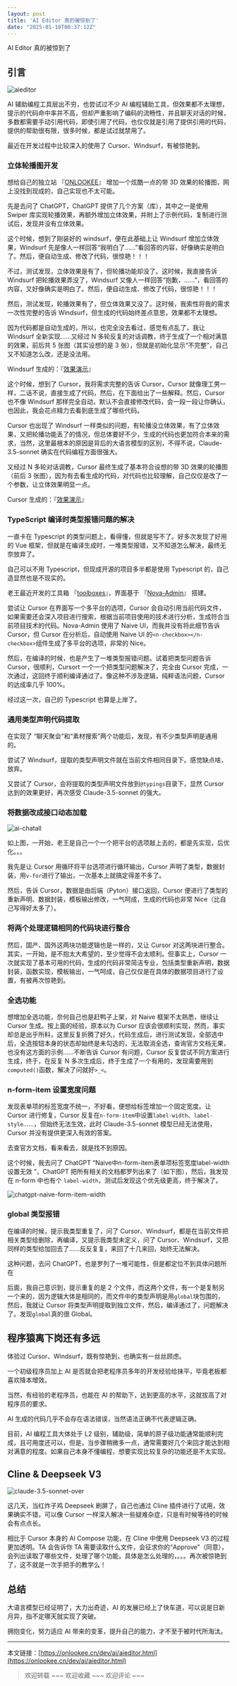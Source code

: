 ```yaml
---
layout: post
title: 'AI Editor 真的被惊到了'
date: "2025-01-10T00:37:12Z"
---
```

AI Editor 真的被惊到了

引言
--

![aieditor](https://s2.loli.net/2025/01/06/XedHZKkDlJLvoA6.png)

AI 辅助编程工具层出不穷，也尝试过不少 AI 编程辅助工具，但效果都不太理想，提示的代码命中率并不高，但却严重影响了编码的流畅性，并且聊天对话的时候，多数都需要手动引用代码，即使引用了代码，也仅仅就是引用了提供引用的代码，提供的帮助很有限，很多时候，都是试过就禁用了。

最近在开发过程中比较深入的使用了 Cursor、Windsurf，有被惊艳到。

### 立体轮播图开发

想给自己的独立站 『[ONLOOKEE](https://onlookee.cn/)』 增加一个炫酷一点的带 3D 效果的轮播图，网上没找到现成的，自己实现也不太可能。

先是去问了 ChatGPT，ChatGPT 提供了几个方案（库），其中之一是使用 Swiper 库实现轮播效果，再额外增加立体效果，并附上了示例代码，复制进行测试后，发现并没有立体效果。

这个时候，想到了刚装好的 windsurf，便在此基础上让 Windsurf 增加立体效果，Windsurf 先是像人一样回答“我明白了……”看回答的内容，好像确实是明白了。然后，便自动生成、修改了代码，很惊艳！！！

不过，测试发现，立体效果是有了，但轮播功能却没了。这时候，我直接告诉 Windsurf 把轮播效果弄没了，Windsurf 又像人一样回答“抱歉，……”，看回答的内容，又好像确实是明白了。然后，便自动生成、修改了代码，很惊艳！！！

然后，测试发现，轮播效果有了，但立体效果又没了。这时候，我索性将我的需求一次性完整的告诉 Windsurf，但生成的代码始终差点意思，效果都不太理想。

因为代码都是自动生成的，所以，也完全没去看过，感觉有点乱了，我让 Windsurf 全新实现……又经过 N 多轮反复的对话调教，终于生成了一个相对满意的效果，前后共 5 张图（其实设想的是 3 张），但就是初始化显示“不完整”，自己又不知道怎么改，还是没法用。

Windsurf 生成的：『[效果演示](/dev/ai/swiper-windsurf.md)』

这个时候，想到了 Cursor，我将需求完整的告诉 Cursor，Cursor 就像理工男一样，二话不说，直接生成了代码，然后，在下面给出了一些解释。然后，Cursor 也不像 Windsurf 那样完全自动，默认不会直接修改代码，会一段一段让你确认，也因此，我会花点精力去看到底生成了哪些代码。

Cursor 也出现了 Windsurf 一样类似的问题，有轮播没立体效果，有了立体效果，又把轮播功能丢了的情况，但总体要好不少，生成的代码也更加符合本来的需求，当然，这里最根本的原因是背后的大语言模型的区别，不得不说，Claude-3.5-sonnet 确实在代码编程方面很强大。

又经过 N 多轮对话调教，Cursor 最终生成了基本符合设想的带 3D 效果的轮播图（前后 3 张图），因为有去看生成的代码，对代码也比较理解，自己仅仅是改了一个参数，让立体效果明显一点。

Cursor 生成的：『[效果演示](/dev/ai/swiper-cursor.md)』

### TypeScript 编译时类型报错问题的解决

一直卡在 Typescript 的类型问题上，看得懂，但就是写不了。好多次发现了好用的 Vue 框架，但就是在编译生成时，一堆类型报错，又不知道怎么解决，最终无奈放弃了。

自己可以不用 Typescript，但现成开源的项目多半都是使用 Typescript 的，自己造显然也是不现实的。

老王最近开发的工具箱 『[toolboxes](../../soft/toolbox/toolboxes.md)』，界面基于 『[Nova-Admin](https://www.thosefree.com/nova-admin)』 搭建。

尝试让 Cursor 在界面写一个多平台的选项，Cursor 会自动引用当前代码文件，如果需要还会深入项目进行搜索，根据当前项目使用的技术进行分析，生成符合当前项目技术的代码。Nova-Admin 使用了 Naive UI，而我并没有将此细节告诉 Cursor，但 Cursor 在分析后，自动使用 Naive UI 的`<n-checkbox></n-checkbox>`组件生成了多平台的选项，非常的 Nice。

然后，在编译的时候，也是产生了一堆类型报错问题。试着把类型问题告诉 Cursor，很顺利，Cursort 一个一个把类型问题解决了，完全由 Cursor 完成，一次通过，这回终于顺利编译通过了。像这种不涉及逻辑，纯粹语法问题，Cursor 的达成率几乎 100%。

经过这一次，自己的 Typescript 也算是上岸了。

### 通用类型声明代码提取

在实现了 “聊天聚会”和“素材搜索”两个功能后，发现，有不少类型声明是通用的。

尝试了 Windsurf，提取的类型声明文件就在当前文件相同目录下。感觉缺点啥，放弃。

又尝试了 Cursor，会将提取的类型声明文件放到`@typings`目录下，显然 Cursor 达到的效果更好，再次感受 Claude-3.5-sonnet 的强大。

### 将数据改成接口动态加载

![ai-chatall](https://s2.loli.net/2025/01/06/tK3ms7R1iyJkFZq.png)

如上图，一开始，老王是自己一个一个把平台的选项敲上去的，都是先实现，后优化。。。

我先是让 Cursor 用循环将平台选项进行循环输出，Cursor 声明了类型，数据封装，用`v-for`进行了输出，一次基本上就搞定得差不多了。

然后，告诉 Cursor，数据是由后端（Pyton）接口返回，Cursor 便进行了类型的重新声明、数据封装，模板输出修改，一气呵成，生成的代码也非常 Nice（比自己写得好太多了）。

### 将两个处理逻辑相同的代码块进行整合

然后，国产、国外这两块功能逻辑也是一样的，又让 Cursor 对这两块进行整合。其实，一开始，是不抱太大希望的，至少觉得不会太顺利。但事实上，Cursor 一次就实现了基本可用的代码，生成的代码非常简洁专业，包括类型重新声明，数据封装，函数实现，模板输出，一气呵成，自己仅仅是在具体的数据项目进行了设置，有被再次惊艳到。

### 全选功能

想增加全选功能，奈何自己也是赶鸭子上架，对 Naive 框架不太熟悉，继续让 Cursor 生成。按上面的经验，原本以为 Cursor 应该会很顺利实现，然而，事实却总是出乎所料，这里反复折腾了好久，代码生成后，进行测试发现，全部选中后，全选按钮本身的状态却始终是未勾选的，无法取消全选，查询官方文档无果，也没有这方面的示例……不断告诉 Cursor 有问题，Cursor 反复尝试不同方案进行生成，终于，在反复 N 多次生成后，终于生成了一个有用的，发现需要用到`computed()`函数，解决了问就好`>_<`。

### n-form-item 设置宽度问题

发现表单项的标签宽度不统一，不好看，便想给标签增加一个固定宽度。让 Cursor 进行修复，Cursor 反复在`n-form-item`中设置`label-width`、`label-style`……，但始终无法生效，此时 Claude-3.5-sonnet 模型已经无法使用，Cursor 并没有提供更深入有效的答案。

去查官方文档，看来看去，就是找不到原因。

这个时候，我去问了 ChatGPT “Naive中n-form-item表单项标签宽度label-width设置无效 ”，ChatGPT 把所有相关的文档都罗列出来了（如下图），然后，我发现在 n-form 中也有个 `label-width`，测试后发现这个优先级更高，终于解决了。

![chatgpt-naive-form-item-width](https://s2.loli.net/2025/01/06/qtJ3RwMukoYUlZK.png)

### global 类型报错

在编译的时候，提示我类型重复了，问了 Cursor、Windsurf，都是在当前文件把相关类型给删除，再编译，又提示我类型未定义，问了 Cursor、Windsurf，又把同样的类型给加回去了……反反复复，来回了十几来回，始终无法解决。

这种问题，去问 ChatGPT，也是罗列了一堆可能性，但是都定位不到具体问题所在

后面，我自己意识到，提示重复的是 2 个文件，而这两个文件，有一个是复制另一个来的，因为逻辑大体是相同的，而文件中的类型声明是用`global`块包围的，然后，我就让 Cursor 将类型声明提取到独立文件，然后，编译通过了，问题解决了。发现`global`真的很 Global。

程序猿离下岗还有多远
----------

体验过 Cursor、Windsurf，既有惊艳到，也确实有一丝丝顾虑。

一个初级程序员加上 AI 是否就会把老程序员多年的开发经验给抹平，毕竟老板都喜欢降本增效。

当然，有经验的老程序员，也能在 AI 的帮助下，达到更高的水平，这就拔高了对程序员的要求。

AI 生成的代码几乎不会存在语法错误，当然语法正确不代表逻辑正确。

目前，AI 编程工具大体处于 L2 级别，辅助级，简单的原子级功能通常能顺利完成，且可用度还可以，但是，当步骤稍微多一点，通常需要好几个来回才能达到相对满意的程度。如果自己本身不懂编程，想要实现比较复杂的功能还是不太实现。

Cline & Deepseek V3
-------------------

![claude-3.5-sonnet-over](https://s2.loli.net/2025/01/06/tdhIkZKvFc7roiT.png)

这几天，当红炸子鸡 Deepseek 刷屏了，自己也通过 Cline 插件进行了试用，效果确实不错，可以像 Cursor 一样深入解决一些疑难杂症，只是有时候等待的时候会有点点长。

相比于 Cursor 本身的 AI Compose 功能，在 Cline 中使用 Deepseek V3 的过程更加透明。TA 会告诉你 TA 需要读取什么文件，会征求你的“Approve”（同意），会列出读取了哪些文件，处理了哪个功能，具体是怎么处理的，。。。再次被惊艳到了，这不就是一次手把手的教学么！

总结
--

大语言模型已经证明了，大力出奇迹，AI 的发展已经上了快车道，可以说是日新月异，指不定哪天就实现了突破。

拥抱变化，努力适应 AI 带来的变革，提升自己的能力，才不至于被时代所淘汰。

* * *

本文链接：[https://onlookee.cn/dev/ai/aieditor.html](https://onlookee.cn/dev/ai/aieditor.html)

> 欢迎转载 ~~~ 欢迎收藏 ~~~ 欢迎评论 ~~~